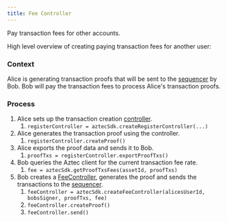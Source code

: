 ```yaml
---
title: Fee Controller
---
```


Pay transaction fees for other accounts.

High level overview of creating paying transaction fees for another user:

### Context

Alice is generating transaction proofs that will be sent to the [sequencer](/basics/glossary#sequencer) by Bob. Bob will pay the transaction fees to process Alice's transaction proofs.

### Process

1. Alice sets up the transaction creation [controller](overview#controllers).
   1. `registerController = aztecSdk.createRegisterController(...)`
2. Alice generates the transaction proof using the controller.
   1. `registerController.createProof()`
3. Alice exports the proof data and sends it to Bob.
   1. `proofTxs = registerController.exportProofTxs()`
4. Bob queries the Aztec client for the current transaction fee rate.
   1. `fee = aztecSdk.getProofTxsFees(assetId, proofTxs)`
5. Bob creates a [FeeController](types#fee-controller), generates the proof and sends the transactions to the [sequencer](basics/glossary#sequencer).
   1. `feeController = aztecSdk.createFeeController(alicesUserId, bobsSigner, proofTxs, fee)`
   2. `feeController.createProof()`
   3. `feeController.send()`
